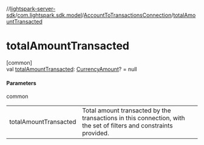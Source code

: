 //[lightspark-server-sdk](../../../index.md)/[com.lightspark.sdk.model](../index.md)/[AccountToTransactionsConnection](index.md)/[totalAmountTransacted](total-amount-transacted.md)

# totalAmountTransacted

[common]\
val [totalAmountTransacted](total-amount-transacted.md): [CurrencyAmount](../-currency-amount/index.md)? = null

#### Parameters

common

| | |
|---|---|
| totalAmountTransacted | Total amount transacted by the transactions in this connection, with the set of filters and constraints provided. |
